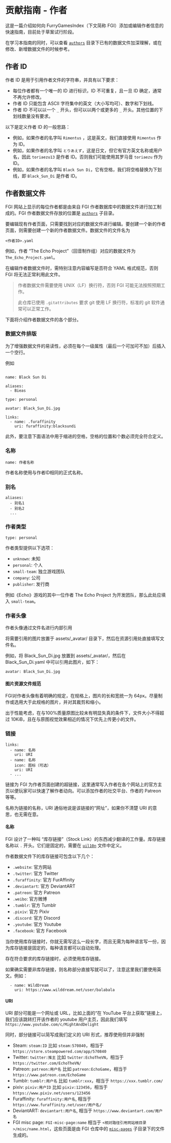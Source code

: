 # 贡献指南 - 作者

这是一篇介绍如何向 FurryGamesIndex（下文简称 FGI）添加或编辑作者信息的快速指南，目前处于草案试行阶段。

在学习本指南的同时，可以查看 [`authors`](https://github.com/FurryGamesIndex/games/tree/master/authors) 目录下已有的数据文件加深理解，或在修改、新增数据文件的时候参考。

## 作者 ID

作者 ID 是用于引用作者文件的字符串，并具有以下要求：

- 每位作者都有一个唯一的 ID 进行标识，ID 不可重复，且一旦 ID 确定，通常不再允许修改。
- 作者 ID 只能包含 ASCII 字符集中的英文（大小写均可）、数字和下划线。
- 作者 ID 不可以以一个 `_` 开头，但可以以两个或更多的 `_` 开头。其他位置的下划线数量没有要求。

以下是定义作者 ID 的一般思路：

- 例如，如果作者的名字叫 `Rimentus` ，这是英文，我们直接使用 `Rimentus` 作为 ID。
- 例如，如果作者的名字叫 `とりあえず`，这是日文，但它有官方英文名称或用户名，因此 `toriaezu13` 是作者 ID。否则我们可能使用其罗马音 `toriaezu` 作为 ID。
- 例如，如果作者的名字叫 `Black Sun Di`，它有空格，我们将空格替换为下划线，即 `Black_Sun_Di` 是作者 ID。

## 作者数据文件

FGI 网站上显示的每位作者都是由来自 FGI 作者数据库中的数据文件进行加工制成的。FGI 作者数据文件存放的位置是 [`authors`](https://github.com/FurryGamesIndex/games/tree/master/authors) 子目录。

要编辑现有作者页面，只需要找到对应的数据文件进行编辑。要创建一个新的作者页面，则需要创建一个新的作者数据文件。数据文件的文件名为

```
<作者ID>.yaml
```

例如，作者 “The Echo Project”（回音制作组）对应的数据文件为 `The_Echo_Project.yaml`。

在编辑作者数据文件时，需特别注意内容编写是否符合 YAML 格式规范，否则 FGI 将无法正常利用此文件。

> 作者数据文件需要使用 UNIX（LF）换行符，否则 FGI 可能无法按照预期工作。
>
> 此仓库已使用 `.gitattributes` 要求 git 使用 LF 换行符，标准的 git 软件通常可以正常工作。

下面将介绍作者数据文件的各个部分。

### 数据文件排版

为了增强数据文件的易读性，必须在每个一级属性（最后一个可加可不加）后插入一个空行。

例如

```

name: Black Sun Di

aliases:
  - Bieas

type: personal

avatar: Black_Sun_Di.jpg

links:
  - name: .furaffinity
    uri: furaffinity:blacksundi

```

此外，要注意下面语法中用于缩进的空格，空格的位置和个数必须完全符合定义。

### 名称

```
name: 作者名称
```

作者名称使用与作者ID相同的正式名称。

### 别名

```
aliases:
  - 别名1
  - 别名2
  ...
```

### 作者类型

```
type: personal
```

作者类型提供以下选项：

- `unknown`: 未知
- `personal`: 个人
- `small-team`: 独立游戏团队
- `company`: 公司
- `publisher`: 发行商

例如《Echo》游戏的其中一位作者 The Echo Project 为开发团队，那么此处应填入 `small-team`。

### 作者头像

作者头像通过文件名进行内部引用

将需要引用的图片放置于 assets/_avatar/ 目录下，然后在资源引用处直接填写文件名。

例如，将 Black_Sun_Di.jpg 放置到 assets/_avatar/，然后在 Black_Sun_Di.yaml 中可以引用此图片，如下：

```
avatar: Black_Sun_Di.jpg
```

#### 图片资源文件规范

FGI对作者头像有着明确的规定，在规格上，图片的长和宽统一为 64px。尽量制作或选用大于此规格的图片，并对其裁剪和缩小。

出于性能考虑，在与100%质量原图比较未有明显失真的条件下，文件大小不得超过 10KiB，且在与原图视觉效果相近的情况下优先上传更小的文件。

### 链接

```
links:
  - name: 名称
    uri: URI
  - name: 名称
    icon: 图标（可选）
    uri: URI
  - ...
```

链接为 FGI 为作者页面创建的超链接，这里通常写入作者在各个网站上的官方主页以便玩家可以快速了解作者动向。可以添加作者的社交平台、作者的 Patreon 等等。

名称为链接的名称，URI 通俗地说是该链接的“网址”，如果你不清楚 URI 的意思，也无需在意。

#### 名称

FGI 设计了一种叫 “库存链接”（Stock Link）的东西减少翻译的工作量。库存链接名称以 `.` 开头。它们是固定的，需要在 [`uil10n`](https://github.com/FurryGamesIndex/games/tree/master/uil10n) 文件中定义。

作者数据文件下的库存链接可包含以下几个：

- `.website`: 官方网站
- `.twitter`: 官方 Twitter
- `.furaffinity`: 官方 FurAffinity
- `.deviantart`: 官方 DeviantART
- `.patreon`: 官方 Patreon
- `.weibo`: 官方微博
- `.tumblr`: 官方 Tumblr
- `.pixiv`: 官方 Pixiv
- `.discord`: 官方 Discord
- `.youtube`: 官方 Youtube
- `.facebook`: 官方 Facebook

当你使用库存链接时，你就无需写这么一段长字，而且无需为每种语言写一份，因为库存链接是固定的，每种语言都可以自动处理。

存在符合要求的库存链接时，必须使用库存链接。

如果确实需要非库存链接，则名称部分直接写就可以了，注意这里我们要使用英文。例如：

```
  - name: WildDream
    uri: https://www.wilddream.net/user/balabala
```

#### URI

URI 部分可能是一个网址或 URL，比如上面的“在 YouTube 平台上获取”链接上，我们应该跳转打开该作者的 youtube 用户主页，因此我们填写 `https://www.youtube.com/c/MightAndDelight`

同时，部分链接可以简写成我们定义的 URI 形式，推荐使用但并非强制

- Steam: `steam:ID` 比如 `steam:570840`，相当于 `https://store.steampowered.com/app/570840`
- Twitter: `twitter:推主` 比如 `twitter:EchoTheVN`，相当于 `https://twitter.com/EchoTheVN/`
- Patreon: `patreon:用户名` 比如 `patreon:EchoGame`，相当于 `https://www.patreon.com/EchoGame`
- Tumblr: `tumblr:用户名` 比如 `tumblr:xxx`，相当于 `https://xxx.tumblr.com/`
- pixiv: `pixiv:用户ID` 比如 `pixiv:123456`，相当于 `https://www.pixiv.net/users/123456`
- Furaffinity: `furaffinity:用户名`, 相当于 `https://www.furaffinity.net/user/用户名/`
- DeviantART: `deviantart:用户名`, 相当于 `https://www.deviantart.com/用户名`
- FGI misc page: `FGI-misc-page:name` 相当于 `<相对路径引用网站根目录>/misc/name.html`，这些页面是由 FGI 仓库中的 [`misc-pages`](https://github.com/FurryGamesIndex/games/tree/master/misc-pages) 子目录下的文件生成的。
